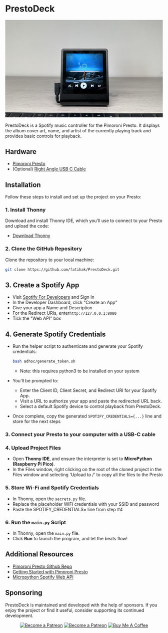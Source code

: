 # PrestoDeck

<img src="./docs/presto.jpg" />

PrestoDeck is a Spotify music controller for the Pimoroni Presto. It displays the album cover art, name, and artist of the currently playing track and provides basic controls for playback.

## Hardware

- [Pimoroni Presto](https://collabs.shop/xbvgb2)
- (Optional) [Right Angle USB C Cable](https://amzn.to/4jUYJ9F) 

## Installation 

Follow these steps to install and set up the project on your Presto:

### 1. Install Thonny
Download and install Thonny IDE, which you'll use to connect to your Presto and upload the code:
- [Download Thonny](https://thonny.org/)

### 2. Clone the GitHub Repository
Clone the repository to your local machine:
```bash
git clone https://github.com/fatihak/PrestoDeck.git
```

## 3. Create a Spotify App
- Visit [Spotify For Developers](https://developer.spotify.com/dashboard/applications) and Sign In
- In the Developer Dashboard, click "Create an App"
- Give your app a Name and Description
- For the Redirect URIs, enter`http://127.0.0.1:8080`
- Tick the "Web API" box

## 4. Generate Spotify Credentials
- Run the helper script to authenticate and generate your Spotify credentials:

  ```bash
  bash adhoc/generate_token.sh
  ```
    - Note: this requires python3 to be installed on your system
- You'll be prompted to:
    - Enter the Client ID, Client Secret, and Redirect URI for your Spotify App.
    - Visit a URL to authorize your app and paste the redirected URL back.
    - Select a default Spotify device to control playback from PrestoDeck.
- Once complete, copy the generated `SPOTIFY_CREDENTIALS={...}` line and store for the next steps

### 3. Connect your Presto to your computer with a USB-C cable

### 4. Upload Project Files
- Open **Thonny IDE**, and ensure the interpreter is set to **MicroPython (Raspberry Pi Pico)**.
- In the Files window, right clicking on the root of the cloned project in the Files window and selecting 'Upload to /' to copy all the files to the Presto

### 5. Store Wi-Fi and Spotify Credentials
- In Thonny, open the `secrets.py` file.
- Replace the placeholder WIFI credentials with your SSID and password
- Paste the SPOTIFY_CREDENTIALS= line from step #4

### 6. Run the `main.py` Script
- In Thonny, open the `main.py` file.
- Click **Run** to launch the program, and let the beats flow!  

## Additional Resources
- [Pimoroni Presto Github Repo](https://github.com/pimoroni/presto)
- [Getting Started with Pimoroni Presto](https://learn.pimoroni.com/article/getting-started-with-presto)
- [Micropython Spotify Web API](https://github.com/tltx/micropython-spotify-web-api)

## Sponsoring

PrestoDeck is maintained and developed with the help of sponsors. If you enjoy the project or find it useful, consider supporting its continued development.

<p align="center">
<a href="https://github.com/sponsors/fatihak" target="_blank"><img src="https://user-images.githubusercontent.com/345274/133218454-014a4101-b36a-48c6-a1f6-342881974938.png" alt="Become a Patreon" height="35" width="auto"></a>
<a href="https://www.patreon.com/akzdev" target="_blank"><img src="https://c5.patreon.com/external/logo/become_a_patron_button.png" alt="Become a Patreon" height="35" width="auto"></a>
<a href="https://www.buymeacoffee.com/akzdev" target="_blank"><img src="https://cdn.buymeacoffee.com/buttons/default-orange.png" alt="Buy Me A Coffee" height="35" width="auto"></a>
</p>
